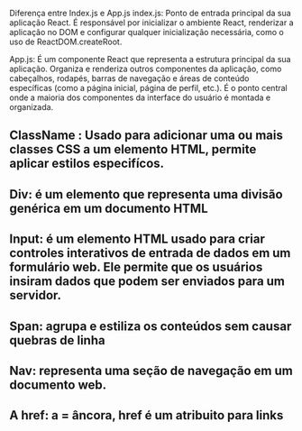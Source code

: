 Diferença entre Index.js e App.js
index.js: Ponto de entrada principal da sua aplicação React.
É responsável por inicializar o ambiente React, renderizar a aplicação no DOM e configurar qualquer inicialização necessária, como o uso de ReactDOM.createRoot.

App.js: É um componente React que representa a estrutura principal da sua aplicação.
Organiza e renderiza outros componentes da aplicação, como cabeçalhos, rodapés, barras de navegação e áreas de conteúdo específicas (como a página inicial, página de perfil, etc.).
É o ponto central onde a maioria dos componentes da interface do usuário é montada e organizada.

ClassName : Usado para adicionar uma ou mais classes CSS a um elemento HTML, permite aplicar estilos especifícos.
-----------
Div: é um elemento que representa uma divisão genérica em um documento HTML
-----------
Input: é um elemento HTML usado para criar controles interativos de entrada de dados em um formulário web. Ele permite que os usuários insiram dados que podem ser enviados para um servidor.
-----------
Span: agrupa e estiliza os conteúdos sem causar quebras de linha
-----------
Nav: representa uma seção de navegação em um documento web. 
-----------
A href: a = âncora, href é um atribuito para links
----------

